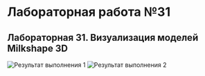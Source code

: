 # Лабораторная работа №31
## Лабораторная 31. Визуализация моделей Milkshape 3D

![Результат выполнения 1]()
![Результат выполнения 2]()
